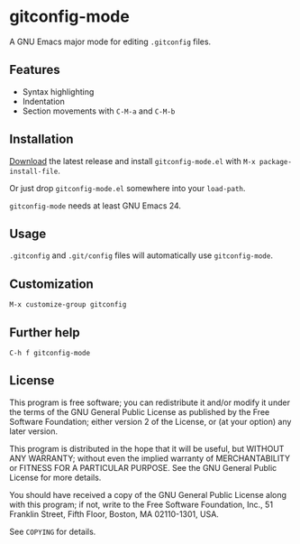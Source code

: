 gitconfig-mode
==============

A GNU Emacs major mode for editing `.gitconfig` files.

Features
--------

- Syntax highlighting
- Indentation
- Section movements with `C-M-a` and `C-M-b`

Installation
------------

[Download][] the latest release and install `gitconfig-mode.el` with `M-x
package-install-file`.

Or just drop `gitconfig-mode.el` somewhere into your `load-path`.

`gitconfig-mode` needs at least GNU Emacs 24.

Usage
-----

``.gitconfig`` and ``.git/config`` files will automatically use
`gitconfig-mode`.

Customization
-------------

`M-x customize-group gitconfig`

Further help
------------

`C-h f gitconfig-mode`

License
-------

This program is free software; you can redistribute it and/or modify it under
the terms of the GNU General Public License as published by the Free Software
Foundation; either version 2 of the License, or (at your option) any later
version.

This program is distributed in the hope that it will be useful, but WITHOUT ANY
WARRANTY; without even the implied warranty of MERCHANTABILITY or FITNESS FOR A
PARTICULAR PURPOSE.  See the GNU General Public License for more details.

You should have received a copy of the GNU General Public License along with
this program; if not, write to the Free Software Foundation, Inc., 51 Franklin
Street, Fifth Floor, Boston, MA 02110-1301, USA.

See `COPYING` for details.

[download]: https://github.com/lunaryorn/gitconfig-mode/tags
